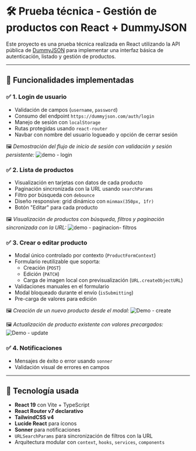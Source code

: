# 🛠️ Prueba técnica - Gestión de productos con React + DummyJSON

Este proyecto es una prueba técnica realizada en React utilizando la API pública de [DummyJSON](https://dummyjson.com) para implementar una interfaz básica de autenticación, listado y gestión de productos.

---

## 🚀 Funcionalidades implementadas

### ✅ 1. Login de usuario
- Validación de campos (`username`, `password`)
- Consumo del endpoint `https://dummyjson.com/auth/login`
- Manejo de sesión con `localStorage`
- Rutas protegidas usando `react-router`
- Navbar con nombre del usuario logueado y opción de cerrar sesión

🖼️ *Demostración del flujo de inicio de sesión con validación y sesión persistente:*
![demo - login](https://github.com/user-attachments/assets/46205787-2392-462c-9c11-207f04b29c66)

### ✅ 2. Lista de productos
- Visualización en tarjetas con datos de cada producto
- Paginación sincronizada con la URL usando `searchParams`
- Filtro por búsqueda con `debounce`
- Diseño responsive: grid dinámico con `minmax(350px, 1fr)`
- Botón "Editar" para cada producto

🖼️ *Visualización de productos con búsqueda, filtros y paginación sincronizada con la URL:*
![demo - paginacion- filtros](https://github.com/user-attachments/assets/c86bc396-1ec2-4fde-acf6-21e55b4f99b6)

### ✅ 3. Crear o editar producto
- Modal único controlado por contexto (`ProductFormContext`)
- Formulario reutilizable que soporta:
  - Creación (`POST`)
  - Edición (`PATCH`)
  - Carga de imagen local con previsualización (`URL.createObjectURL`)
- Validaciones manuales en el formulario
- Modal bloqueado durante el envío (`isSubmitting`)
- Pre-carga de valores para edición

🖼️ *Creación de un nuevo producto desde el modal:*
![Demo - create](https://github.com/user-attachments/assets/ddce28b1-00f5-476b-b6e0-d8dcc621ef86)

🖼️ *Actualización de producto existente con valores precargados:*
![Demo - update](https://github.com/user-attachments/assets/2ede432d-1a30-4463-a312-f0096918ae23)

### ✅ 4. Notificaciones
- Mensajes de éxito o error usando `sonner`
- Validación visual de errores en campos

---

## 🧪 Tecnología usada

- **React 19** con Vite + TypeScript
- **React Router v7 declarativo**
- **TailwindCSS v4**
- **Lucide React** para íconos
- **Sonner** para notificaciones
- `URLSearchParams` para sincronización de filtros con la URL
- Arquitectura modular con `context`, `hooks`, `services`, `components`


